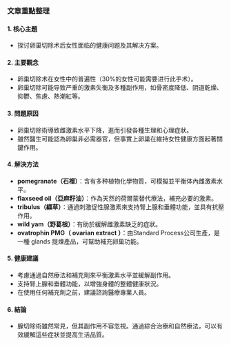 ### 文章重點整理

#### 1. 核心主題  
- 探讨卵巢切除术后女性面临的健康问题及其解决方案。

#### 2. 主要觀念  
- 卵巢切除术在女性中的普遍性（30%的女性可能需要进行此手术）。
- 卵巢切除可能导致严重的激素失衡及多種副作用，如骨密度降低、阴道乾燥、抑鬱、焦慮、熱潮紅等。

#### 3. 問題原因  
- 卵巢切除術導致雌激素水平下降，進而引發各種生理和心理症狀。
- 雖然醫生可能認為卵巢非必需器官，但事實上卵巢在維持女性健康方面起著關鍵作用。

#### 4. 解決方法  
- **pomegranate（石榴）**：含有多种植物化學物質，可模擬並平衡体內雌激素水平。
- **flaxseed oil（亞麻籽油）**：作為天然的荷爾蒙替代療法，補充必要的激素。
- **tribulus（纈草）**：通過刺激促性腺激素來支持腎上腺和垂體功能，並具有抗壓作用。
- **wild yam（野葛根）**：有助於緩解雌激素缺乏的症狀。
- **ovatrophin PMG（ ovarian extract ）**：由Standard Process公司生產，是一種 glands 提煉產品，可幫助補充卵巢功能。

#### 5. 健康建議  
- 考慮通過自然療法和補充劑來平衡激素水平並緩解副作用。
- 支持腎上腺和垂體功能，以增強身體的整體健康狀況。
- 在使用任何補充劑之前，建議諮詢醫療專業人員。

#### 6. 結論  
- 腺切除術雖然常見，但其副作用不容忽視。通過綜合治療和自然療法，可以有效緩解這些症狀並提高生活品質。